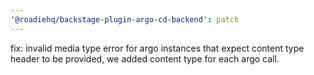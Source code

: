 ```yaml
---
'@roadiehq/backstage-plugin-argo-cd-backend': patch
---
```


fix: invalid media type error for argo instances that expect content type header to be provided, we added content type for each argo call.
